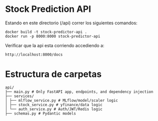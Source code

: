 # Stock Prediction API

Estando en este directorio (/api) correr los siguientes comandos:

```
docker build -t stock-predictor-api .
docker run -p 8000:8000 stock-predictor-api
```

Verificar que la api esta corriendo accediendo a:

```
http://localhost:8000/docs
```

# Estructura de carpetas

```
api/
├── main.py # Only FastAPI app, endpoints, and dependency injection
├── services/
│ ├── mlflow_service.py # MLflow/model/scaler logic
│ ├── stock_service.py # yfinance/data logic
│ └── auth_service.py # Auth/JWT/Redis logic
├── schemas.py # Pydantic models
```
